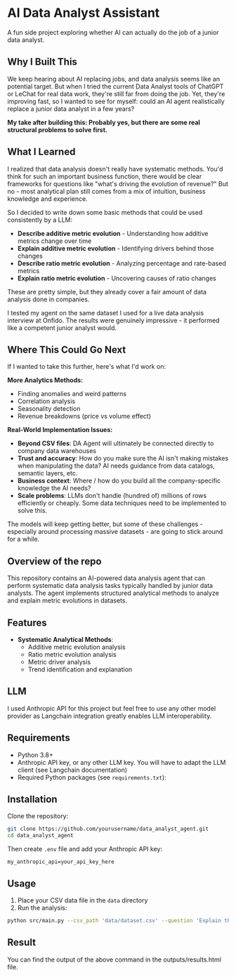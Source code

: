 # AI Data Analyst Assistant

A fun side project exploring whether AI can actually do the job of a junior data analyst.

## Why I Built This

We keep hearing about AI replacing jobs, and data analysis seems like an potential target. But when I tried the current Data Analyst tools of ChatGPT or LeChat for real data work, they're still far from doing the job. Yet, they're improving fast, so I wanted to see for myself: could an AI agent realistically replace a junior data analyst in a few years?

**My take after building this: Probably yes, but there are some real structural problems to solve first.**

## What I Learned

I realized that data analysis doesn't really have systematic methods. You'd think for such an important business function, there would be clear frameworks for questions like "what's driving the evolution of revenue?" But no - most analytical plan still comes from a mix of intuition, business knowledge and experience.

So I decided to write down some basic methods that could be used consistently by a LLM:
- **Describe additive metric evolution** - Understanding how additive metrics change over time
- **Explain additive metric evolution** - Identifying drivers behind those changes  
- **Describe ratio metric evolution** - Analyzing percentage and rate-based metrics
- **Explain ratio metric evolution** - Uncovering causes of ratio changes

These are pretty simple, but they already cover a fair amount of data analysis done in companies.

I tested my agent on the same dataset I used for a live data analysis interview at Onfido. The results were genuinely impressive - it performed like a competent junior analyst would.

## Where This Could Go Next

If I wanted to take this further, here's what I'd work on:

**More Analytics Methods:**
- Finding anomalies and weird patterns
- Correlation analysis
- Seasonality detection  
- Revenue breakdowns (price vs volume effect)

**Real-World Implementation Issues:**
- **Beyond CSV files**: DA Agent will ultimately be connected directly to company data warehouses
- **Trust and accuracy**: How do you make sure the AI isn't making mistakes when manipulating the data? AI needs guidance from data catalogs, semantic layers, etc.
- **Business context**: Where / how do you build all the company-specific knowledge the AI needs?
- **Scale problems**: LLMs don't handle (hundred of) millions of rows efficiently or cheaply. Some data techniques need to be implemented to solve this.

The models will keep getting better, but some of these challenges - especially around processing massive datasets - are going to stick around for a while.


## Overview of the repo

This repository contains an AI-powered data analysis agent that can perform systematic data analysis tasks typically handled by junior data analysts. The agent implements structured analytical methods to analyze and explain metric evolutions in datasets.

## Features

- **Systematic Analytical Methods**:
  - Additive metric evolution analysis
  - Ratio metric evolution analysis
  - Metric driver analysis
  - Trend identification and explanation

## LLM

I used Anthropic API for this project but feel free to use any other model provider as Langchain integration greatly enables LLM interoperability.

## Requirements

- Python 3.8+
- Anthropic API key, or any other LLM key. You will have to adapt the LLM client (see Langchain documentation)
- Required Python packages (see `requirements.txt`):

## Installation

Clone the repository:
```bash
git clone https://github.com/yourusername/data_analyst_agent.git
cd data_analyst_agent
```

Then create `.env` file and add your Anthropic API key:
```
my_anthropic_api=your_api_key_here
```

## Usage

1. Place your CSV data file in the `data` directory
2. Run the analysis:
```bash
python src/main.py --csv_path 'data/dataset.csv' --question 'Explain the main driver of the evolution of the tat_2_minutes (nb_reports_2_minutes / nb_reports)'
```

## Result

You can find the output of the above command in the outputs/results.html file.







